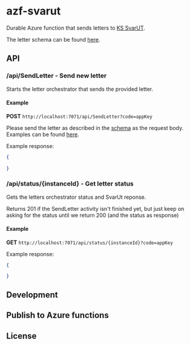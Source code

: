 # azf-svarut

Durable Azure function that sends letters to [KS SvarUT](https://svarut.ks.no/public/ks-svarut.html).

The letter schema can be found [here](https://github.com/vtfk/svarut/blob/master/src/schemas/forsendelse.json).

## API

### /api/SendLetter - Send new letter

Starts the letter orchestrator that sends the provided letter.

#### Example

**POST** ``http://localhost:7071/api/SendLetter?code=appKey``

Please send the letter as described in the [schema](https://github.com/vtfk/svarut/blob/master/src/schemas/forsendelse.json) as the request body.
Examples can be found [here](https://github.com/vtfk/svarut#sendforsendelse-simple).

Example response:

```json
{
  
}
```

### /api/status/{instanceId} - Get letter status

Gets the letters orchestrator status and SvarUt reponse.

Returns 201 if the SendLetter activity isn't finished yet, but just keep on asking for the status until we return 200 (and the status as response)

#### Example

**GET** ``http://localhost:7071/api/status/{instanceId}?code=appKey``

Example response:

```json
{

}
```

## Development


## Publish to Azure functions


## License